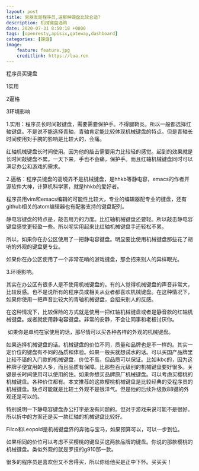 ```yaml
---
layout: post
title: 男朋友是程序员,送那种键盘比较合适?
description: 机械键盘选购
date: 2020-07-31 8:50:18 +0800 
tags: [openresty,apisix,gateway,dashboard]
categories: [键盘]
image:
    feature: feature.jpg
    creditlink: https://lua.ren 
---
```


程序员买键盘

1实用

2逼格

3环境影响



1.实用：程序员长时间敲键盘，需要需要保护手。不得腱鞘炎。所以一般都选择红轴键盘。不是说不能选择青轴，青轴肯定能比较体现机械键盘的特点。但是青轴长时间使用对手腕的影响是比较大的，会痛。

红轴机械键盘长时间使用。因为他的敲击需要用力比较轻的感觉。起到的效果就是长时间敲键盘不累。一天下来，手也不会痛，保护手。而且红轴机械键盘同时可以满足办公和游戏的需求。


​
2.逼格：程序员键盘的高境界不是机械键盘，是hhkb等静电容，emacs的作者开源软件大神，计算机科学家，就是hhkb的爱好者。

程序员用vim和emacs编辑的可能性比较大，专业的编辑器配专业的键盘，还有github相关的atom编辑器也有配套支持的键盘配列。

静电容键盘的特点是，敲击用力的力度。比红轴机械键盘还要轻。所以敲击静电容键盘感觉更轻盈一些。所以呢实用起来比红轴机械键盘手还轻松不累。


​
所以，如果你在办公区使用了一把静电容键盘。明显要比使用机械键盘那些花了胡哨的外观的键盘更专业。

如果你在办公区使用了一个非常花哨的游戏键盘，那会招来别人的异样眼光。

3.环境影响。

其实在办公区有很多人是不使用机械键盘的。有的人觉得机械键盘的声音非常大，比较反感。也不是说所有的程序员或相关从业者都喜欢机械键盘。在这种情况下，如果你使用一把声音比较大的青轴机械键盘，会招来别人的反感。

在这种情况下，比较保险的方式就是使用一把红轴机械键盘或者是静音款的红轴机械键盘。或者就使用静电容键盘。非常的安静，不会让同事和老板讨厌你。


​
如果你是单纯在家使用的话，那尽情可以买各种各样的外观的机械键盘。


​
如果选择机械键盘的话。机械键盘的价位不同，质量和品牌也是不一样的。其实一定价位的键盘有不同的品质和体验。如果一般买就想试水的话。可以买国产品牌里比较不错的入门款的机械键盘，价位不高，但品质可以保证。比如ikbc的，因为这种牌子便宜用的人多，而且品质有保障。比那些百元级别的机械键盘要好很多。关键是长时间使用可以使用的住。如果你想买品牌原厂机械键盘。可以考虑买樱桃的机械键盘。各种价位都有。本文推荐的这款樱桃机械键盘是比较经典的受程序员的机械键盘。缺点可能就是比较土外观不是很洋气。但是他的后续升级款88键的外观还是可以的。

特别说明一下静电容键盘办公打字是没有问题的。但对于游戏来说可能不是很好。所以折中的方案还是买一款红轴的机械键盘比较好。

​
Filco和Leopold是机械键盘界的奔驰与宝马，如果预算可以，可以一步到位。

​
如果相同的价位可以考虑不买樱桃的键盘买这两款品牌的键盘。你说的那款樱桃的机械键盘。类似外观的就是罗技的g910那一款。

很多的程序员是喜欢但又不舍得买，所以你给他买是正中下怀。买买买！



<script type="text/javascript">var jd_union_pid="3002789148";var jd_union_euid="";</script><script type="text/javascript" src="//ads-union.jd.com/static/js/union.js"></script>